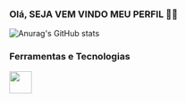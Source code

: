 ### Olá, SEJA VEM VINDO MEU PERFIL  👋😀

![Anurag's GitHub stats](https://github-readme-stats.vercel.app/api?username=Gabriel-AndradeWeb&show_icons=true&theme=highcontrast)



### Ferramentas e Tecnologias

<img src="https://cdn.jsdelivr.net/gh/devicons/devicon/icons/git/git-original.svg" width="40" height="40"/>
